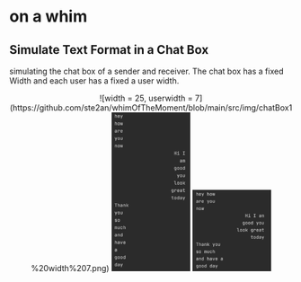 # on a whim

## Simulate Text Format in a Chat Box
simulating the chat box of a sender and receiver. The chat box has a fixed Width and each user has a fixed a user width.
<div align="center"> 
![width = 25, userwidth = 7](https://github.com/ste2an/whimOfTheMoment/blob/main/src/img/chatBox1%20width%207.png)

<img src = "https://github.com/ste2an/whimOfTheMoment/blob/main/src/img/chaBox2%20widith5.png" width = "140" alt= "width = 25, userwidth = 5"/>
<img src = "https://github.com/ste2an/whimOfTheMoment/blob/main/src/img/chatBox3%20width%2010.png" width = "140" alt= "width = 25, userwidth = 10"/>
</div>